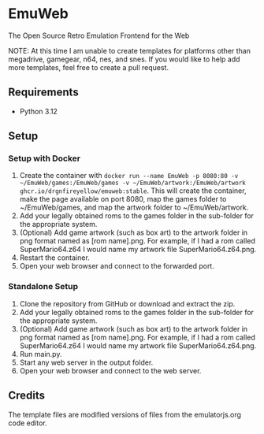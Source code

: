 # EmuWeb

The Open Source Retro Emulation Frontend for the Web

NOTE: At this time I am unable to create templates for platforms other than megadrive, gamegear, n64, nes, and snes. If you would like to help add more templates, feel free to create a pull request.

## Requirements

- Python 3.12

## Setup

### Setup with Docker

1. Create the container with `docker run --name EmuWeb -p 8080:80 -v ~/EmuWeb/games:/EmuWeb/games -v ~/EmuWeb/artwork:/EmuWeb/artwork ghcr.io/drgnfireyellow/emuweb:stable`. This will create the container, make the page available on port 8080, map the games folder to ~/EmuWeb/games, and map the artwork folder to ~/EmuWeb/artwork.
2. Add your legally obtained roms to the games folder in the sub-folder for the appropriate system.
3. (Optional) Add game artwork (such as box art) to the artwork folder in png format named as [rom name].png. For example, if I had a rom called SuperMario64.z64 I would name my artwork file SuperMario64.z64.png.
4. Restart the container.
5. Open your web browser and connect to the forwarded port.

### Standalone Setup

1. Clone the repository from GitHub or download and extract the zip.
2. Add your legally obtained roms to the games folder in the sub-folder for the appropriate system.
3. (Optional) Add game artwork (such as box art) to the artwork folder in png format named as [rom name].png. For example, if I had a rom called SuperMario64.z64 I would name my artwork file SuperMario64.z64.png.
4. Run main.py.
5. Start any web server in the output folder.
6. Open your web browser and connect to the web server.

## Credits

The template files are modified versions of files from the emulatorjs.org code editor.
